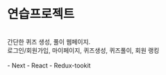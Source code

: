 # 연습프로젝트
<br />
간단한 퀴즈 생성, 풀이 웹페이지. <br />
로그인/회원가입, 마이페이지, 퀴즈생성, 퀴즈풀이, 회원 랭킹 <br /><br />
- Next
- React
- Redux-tookit
